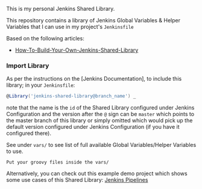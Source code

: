This is my personal Jenkins Shared Library.

This repository contains a library of Jenkins Global Variables & Helper Variables that I can use in my project's `Jenkinsfile`

Based on the following articles:
- [How-To-Build-Your-Own-Jenkins-Shared-Library](https://www.jenkins.io/doc/book/pipeline/shared-libraries/)

### Import Library

As per the instructions on the [Jenkins Documentation], to include this library; in your `Jenkinsfile`:

```groovy
@Library('jenkins-shared-library@branch_name') _
```
note that the name is the `id` of the Shared Library configured under Jenkins Configuration and the version after the `@` sign 
can be `master` which points to the master branch of this library or simply omitted which would pick up the 
default version configured under Jenkins Configuration (if you have it configured there).


See under `vars/` to see list of full available Global Variables/Helper Variables to use.
```
Put your groovy files inside the vars/
```

Alternatively, you can check out this example demo project which shows some use cases of this Shared Library:
[Jenkins Pipelines](http://github.com/colinbut/jenkins-pipelines.git)
